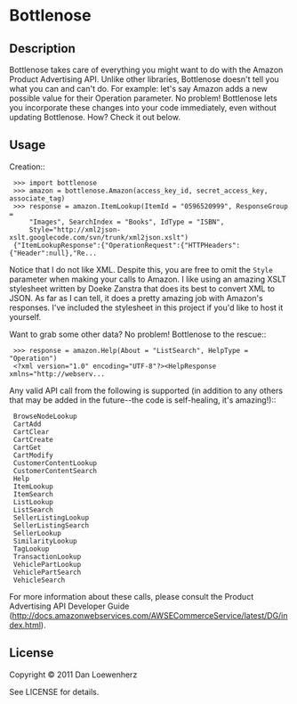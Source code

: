 Bottlenose
==========

Description
-----------

Bottlenose takes care of everything you might want to do with the Amazon
Product Advertising API.  Unlike other libraries, Bottlenose doesn't tell you
what you can and can't do. For example: let's say Amazon adds a new possible
value for their Operation parameter. No problem! Bottlenose lets you
incorporate these changes into your code immediately, even without updating
Bottlenose. How? Check it out below.

Usage
-----

Creation::

     >>> import bottlenose
     >>> amazon = bottlenose.Amazon(access_key_id, secret_access_key, associate_tag)
     >>> response = amazon.ItemLookup(ItemId = "0596520999", ResponseGroup =
         "Images", SearchIndex = "Books", IdType = "ISBN",
         Style="http://xml2json-xslt.googlecode.com/svn/trunk/xml2json.xslt")
     {"ItemLookupResponse":{"OperationRequest":{"HTTPHeaders":{"Header":null},"Re...

Notice that I do not like XML. Despite this, you are free to omit the `Style`
parameter when making your calls to Amazon. I like using an amazing XSLT
stylesheet written by Doeke Zanstra that does its best to convert XML to JSON.
As far as I can tell, it does a pretty amazing job with Amazon's responses.
I've included the stylesheet in this project if you'd like to host it yourself.

Want to grab some other data? No problem! Bottlenose to the rescue::

     >>> response = amazon.Help(About = "ListSearch", HelpType = "Operation")
     <?xml version="1.0" encoding="UTF-8"?><HelpResponse xmlns="http://webserv...

Any valid API call from the following is supported (in addition to any others
that may be added in the future--the code is self-healing, it's amazing!)::

     BrowseNodeLookup
     CartAdd
     CartClear
     CartCreate
     CartGet
     CartModify
     CustomerContentLookup
     CustomerContentSearch
     Help
     ItemLookup
     ItemSearch
     ListLookup
     ListSearch
     SellerListingLookup
     SellerListingSearch
     SellerLookup
     SimilarityLookup
     TagLookup
     TransactionLookup
     VehiclePartLookup
     VehiclePartSearch
     VehicleSearch

For more information about these calls, please consult the Product Advertising
API Developer Guide (http://docs.amazonwebservices.com/AWSECommerceService/latest/DG/index.html).

License
-------

Copyright &copy; 2011 Dan Loewenherz

See LICENSE for details.
